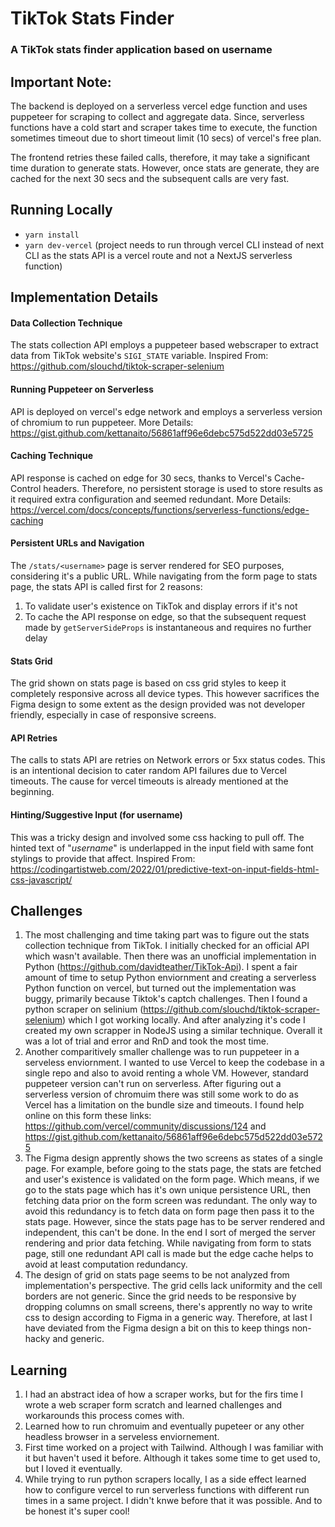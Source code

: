 # TikTok Stats Finder

### A TikTok stats finder application based on username

## Important Note:

The backend is deployed on a serverless vercel edge function and uses puppeteer for scraping to collect and aggregate data. Since, serverless functions have a cold start and scraper takes time to execute, the function sometimes timeout due to short timeout limit (10 secs) of vercel's free plan.

The frontend retries these failed calls, therefore, it may take a significant time duration to generate stats. However, once stats are generate, they are cached for the next 30 secs and the subsequent calls are very fast.

## Running Locally

- `yarn install`
- `yarn dev-vercel` (project needs to run through vercel CLI instead of next CLI as the stats API is a vercel route and not a NextJS serverless function)

## Implementation Details

#### Data Collection Technique

The stats collection API employs a puppeteer based webscraper to extract data from TikTok website's `SIGI_STATE` variable.
Inspired From: https://github.com/slouchd/tiktok-scraper-selenium

#### Running Puppeteer on Serverless

API is deployed on vercel's edge network and employs a serverless version of chromium to run puppeteer.
More Details: https://gist.github.com/kettanaito/56861aff96e6debc575d522dd03e5725

#### Caching Technique

API response is cached on edge for 30 secs, thanks to Vercel's Cache-Control headers. Therefore, no persistent storage is used to store results as it required extra configuration and seemed redundant.
More Details: https://vercel.com/docs/concepts/functions/serverless-functions/edge-caching

#### Persistent URLs and Navigation

The `/stats/<username>` page is server rendered for SEO purposes, considering it's a public URL. While navigating from the form page to stats page, the stats API is called first for 2 reasons:

1.  To validate user's existence on TikTok and display errors if it's not
2.  To cache the API response on edge, so that the subsequent request made by `getServerSideProps` is instantaneous and requires no further delay

#### Stats Grid

The grid shown on stats page is based on css grid styles to keep it completely responsive across all device types. This however sacrifices the Figma design to some extent as the design provided was not developer friendly, especially in case of responsive screens.

#### API Retries

The calls to stats API are retries on Network errors or 5xx status codes. This is an intentional decision to cater random API failures due to Vercel timeouts. The cause for vercel timeouts is already mentioned at the beginning.

#### Hinting/Suggestive Input (for username)

This was a tricky design and involved some css hacking to pull off. The hinted text of "_username_" is underlapped in the input field with same font stylings to provide that affect.
Inspired From: https://codingartistweb.com/2022/01/predictive-text-on-input-fields-html-css-javascript/

## Challenges

1. The most challenging and time taking part was to figure out the stats collection technique from TikTok. I initially checked for an official API which wasn't available. Then there was an unofficial implementation in Python (https://github.com/davidteather/TikTok-Api). I spent a fair amount of time to setup Python enviornment and creating a serverless Python function on vercel, but turned out the implementation was buggy, primarily because Tiktok's captch challenges. Then I found a python scraper on selinium (https://github.com/slouchd/tiktok-scraper-selenium) which I got working locally. And after analyzing it's code I created my own scrapper in NodeJS using a similar technique. Overall it was a lot of trial and error and RnD and took the most time.
2. Another comparitively smaller challenge was to run puppeteer in a serveless enviornment. I wanted to use Vercel to keep the codebase in a single repo and also to avoid renting a whole VM. However, standard puppeteer version can't run on serverless. After figuring out a serverless version of chromuim there was still some work to do as Vercel has a limitation on the bundle size and timeouts. I found help online on this form these links: https://github.com/vercel/community/discussions/124 and https://gist.github.com/kettanaito/56861aff96e6debc575d522dd03e5725
3. The Figma design apprently shows the two screens as states of a single page. For example, before going to the stats page, the stats are fetched and user's existence is validated on the form page. Which means, if we go to the stats page which has it's own unique persistence URL, then fetching data prior on the form screen was redundant. The only way to avoid this redundancy is to fetch data on form page then pass it to the stats page. However, since the stats page has to be server rendered and independent, this can't be done. In the end I sort of merged the server rendering and prior data fetching. While navigating from form to stats page, still one redundant API call is made but the edge cache helps to avoid at least computation redundancy.
4. The design of grid on stats page seems to be not analyzed from implementation's perspective. The grid cells lack uniformity and the cell borders are not generic. Since the grid needs to be responsive by dropping columns on small screens, there's apprently no way to write css to design according to Figma in a generic way. Therefore, at last I have deviated from the Figma design a bit on this to keep things non-hacky and generic.

## Learning

1.  I had an abstract idea of how a scraper works, but for the firs time I wrote a web scraper form scratch and learned challenges and workarounds this process comes with.
2.  Learned how to run chromuim and eventually pupeteer or any other headless browser in a serveless enviornement.
3.  First time worked on a project with Tailwind. Although I was familiar with it but haven't used it before. Although it takes some time to get used to, but I loved it eventually.
4.  While trying to run python scrapers locally, I as a side effect learned how to configure vercel to run serverless functions with different run times in a same project. I didn't knwe before that it was possible. And to be honest it's super cool!
